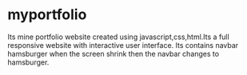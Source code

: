 # myportfolio
Its mine portfolio website created using javascript,css,html.Its a full responsive website with interactive user interface.
Its contains navbar hamsburger when the screen shrink then the navbar changes to hamsburger. 
